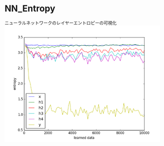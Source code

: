 # NN_Entropy
ニューラルネットワークのレイヤーエントロピーの可視化
<img src="https://github.com/madoibito80/NN_Entropy/blob/master/fig01.png" />

